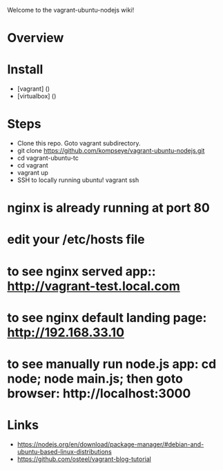 Welcome to the vagrant-ubuntu-nodejs wiki!

# Overview

# Install
* [vagrant] ()
* [virtualbox] ()

# Steps
* Clone this repo. Goto vagrant subdirectory.
 * git clone https://github.com/kompseye/vagrant-ubuntu-nodejs.git
 * cd vagrant-ubuntu-tc
 * cd vagrant
 * vagrant up
* SSH to locally running ubuntu!
        vagrant ssh
        <password is vagrant>

# nginx is already running at port 80
# edit your /etc/hosts file
# to see nginx served app:: http://vagrant-test.local.com
# to see nginx default landing page: http://192.168.33.10
# to see manually run node.js app: cd node; node main.js; then goto browser: http://localhost:3000

# Links
* https://nodejs.org/en/download/package-manager/#debian-and-ubuntu-based-linux-distributions
* https://github.com/osteel/vagrant-blog-tutorial

